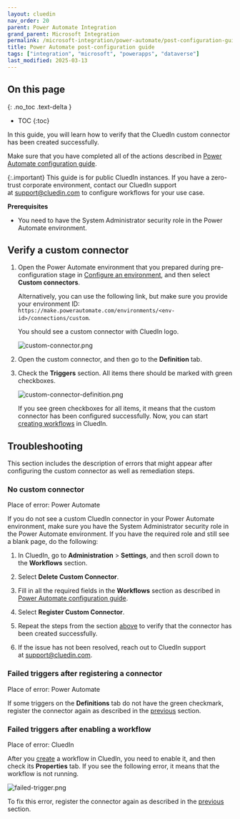 ```yaml
---
layout: cluedin
nav_order: 20
parent: Power Automate Integration
grand_parent: Microsoft Integration
permalink: /microsoft-integration/power-automate/post-configuration-guide
title: Power Automate post-configuration guide
tags: ["integration", "microsoft", "powerapps", "dataverse"]
last_modified: 2025-03-13
---
```

## On this page
{: .no_toc .text-delta }
- TOC
{:toc}

In this guide, you will learn how to verify that the CluedIn custom connector has been created successfully.

Make sure that you have completed all of the actions described in [Power Automate configuration guide](/microsoft-integration/power-automate/configuration-guide).

{:.important}
This guide is for public CluedIn instances. If you have a zero-trust corporate environment, contact our CluedIn support at [support@cluedin.com](mailto:support@cluedin.com) to configure workflows for your use case.

**Prerequisites**

- You need to have the System Administrator security role in the Power Automate environment.

## Verify a custom connector

1. Open the Power Automate environment that you prepared during pre-configuration stage in [Configure an environment](/microsoft-integration/power-automate/configuration-guide#configure-an-environment), and then select **Custom connectors**.

    Alternatively, you can use the following link, but make sure you provide your environment ID: `https://make.powerautomate.com/environments/<env-id>/connections/custom`.

    You should see a custom connector with CluedIn logo.

    ![custom-connector.png](../../assets/images/microsoft-integration/power-automate/custom-connector.png)

1. Open the custom connector, and then go to the **Definition** tab.

1. Check the **Triggers** section. All items there should be marked with green checkboxes.

    ![custom-connector-definition.png](../../assets/images/microsoft-integration/power-automate/custom-connector-definition.png)

    If you see green checkboxes for all items, it means that the custom connector has been configured successfully. Now, you can start [creating workflows](/Documentation/Workflows/Create-and-manage-workflows) in CluedIn.

## Troubleshooting

This section includes the description of errors that might appear after configuring the custom connector as well as remediation steps.

### No custom connector

Place of error: Power Automate

If you do not see a custom CluedIn connector in your Power Automate environment, make sure you have the System Administrator security role in the Power Automate environment. If you have the required role and still see a blank page, do the following:

1. In CluedIn, go to **Administration** > **Settings**, and then scroll down to the **Workflows** section.

1. Select **Delete Custom Connector**.

1. Fill in all the required fields in the **Workflows** section as described in [Power Automate configuration guide](/microsoft-integration/power-automate/configuration-guide).

1. Select **Register Custom Connector**.

1. Repeat the steps from the section [above](#verify-a-custom-connector) to verify that the connector has been created successfully.

1. If the issue has not been resolved, reach out to CluedIn support at [support@cluedin.com](mailto:support@cluedin.com).

### Failed triggers after registering a connector

Place of error: Power Automate

If some triggers on the **Definitions** tab do not have the green checkmark, register the connector again as described in the [previous](#no-custom-connector) section.

### Failed triggers after enabling a workflow

Place of error: CluedIn

After you [create](/workflow/create-and-manage-workflows) a workflow in CluedIn, you need to enable it, and then check its **Properties** tab. If you see the following error, it means that the workflow is not running.

![failed-trigger.png](../../assets/images/microsoft-integration/power-automate/failed-trigger.png)

To fix this error, register the connector again as described in the [previous](#no-custom-connector) section.